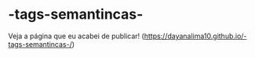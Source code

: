 # -tags-semantincas-
Veja a página que eu acabei de publicar! (https://dayanalima10.github.io/-tags-semantincas-/)
